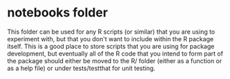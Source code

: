 # notebooks folder

This folder can be used for any R scripts (or similar) that you are using to experiment with, but that you don't want to include within the R package itself. This is a good place to store scripts that you are using for package development, but eventually all of the R code that you intend to form part of the package should either be moved to the R/ folder (either as a function or as a help file) or under tests/testthat for unit testing.

